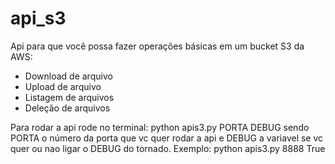 # api_s3
Api para que você possa fazer operações básicas em um bucket S3 da AWS:

* Download de arquivo
* Upload de arquivo
* Listagem de arquivos
* Deleção de arquivos

Para rodar a api rode no terminal:
python apis3.py PORTA DEBUG
sendo PORTA o número da porta que vc quer rodar a api e DEBUG a variavel se vc quer ou nao ligar o DEBUG do tornado.
Exemplo:
python apis3.py 8888 True

